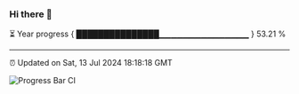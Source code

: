 ### Hi there 👋

⏳ Year progress { ███████████████▁▁▁▁▁▁▁▁▁▁▁▁▁▁▁ } 53.21 %

---

⏰ Updated on Sat, 13 Jul 2024 18:18:18 GMT

![Progress Bar CI](https://github.com/liununu/liununu/workflows/Progress%20Bar%20CI/badge.svg)
